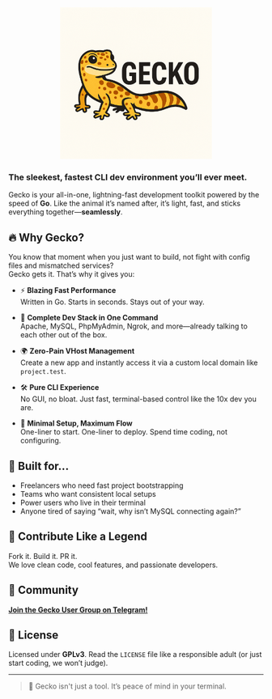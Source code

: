 <p align="center">
  <img src="logo.png" width="300px" />
</p>

### The sleekest, fastest CLI dev environment you’ll ever meet.

Gecko is your all-in-one, lightning-fast development toolkit powered by the speed of **Go**. Like the animal it’s named after, it’s light, fast, and sticks everything together—**seamlessly**.

## 🔥 Why Gecko?

You know that moment when you just want to build, not fight with config files and mismatched services?  
Gecko gets it. That’s why it gives you:

- ⚡ **Blazing Fast Performance**  
  Written in Go. Starts in seconds. Stays out of your way.

- 🧩 **Complete Dev Stack in One Command**  
  Apache, MySQL, PhpMyAdmin, Ngrok, and more—already talking to each other out of the box.

- 🌍 **Zero-Pain VHost Management**  
  Create a new app and instantly access it via a custom local domain like `project.test`.

- 🛠️ **Pure CLI Experience**  
  No GUI, no bloat. Just fast, terminal-based control like the 10x dev you are.

- 🚀 **Minimal Setup, Maximum Flow**  
  One-liner to start. One-liner to deploy. Spend time coding, not configuring.

## 🧪 Built for...

- Freelancers who need fast project bootstrapping
- Teams who want consistent local setups
- Power users who live in their terminal
- Anyone tired of saying “wait, why isn’t MySQL connecting again?”

## 🙌 Contribute Like a Legend

Fork it. Build it. PR it.  
We love clean code, cool features, and passionate developers.

## 👥 Community

[**Join the Gecko User Group on Telegram!**](https://t.me/gecko_user)

## 📜 License

Licensed under **GPLv3**. Read the `LICENSE` file like a responsible adult (or just start coding, we won’t judge).

---

> 🧠 Gecko isn't just a tool. It’s peace of mind in your terminal.
